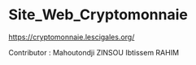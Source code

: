 # Site_Web_Cryptomonnaie
https://cryptomonnaie.lescigales.org/

Contributor :
Mahoutondji ZINSOU
Ibtissem RAHIM
